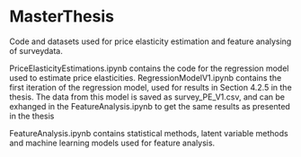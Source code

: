 # MasterThesis
Code and datasets used for price elasticity estimation and feature analysing of surveydata.

PriceElasticityEstimations.ipynb    contains the code for the regression model used to estimate price elasticities.
RegressionModelV1.ipynb             contains the first iteration of the regression model, used for results in Section 4.2.5 in the thesis. The data from this model is saved as                                       survey_PE_V1.csv, and can be exhanged in the FeatureAnalysis.ipynb to get the same results as presented in the thesis

FeatureAnalysis.ipynb               contains statistical methods, latent variable methods and machine learning models used for feature analysis.
